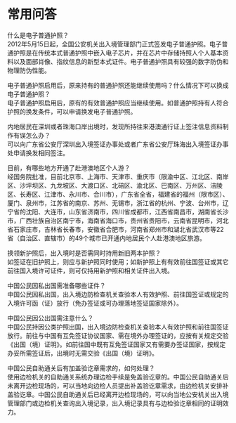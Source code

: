 # 常用问答  
什么是电子普通护照？  
2012年5月15日起，全国公安机关出入境管理部门正式签发电子普通护照。电子普通护照是在传统本式普通护照中嵌入电子芯片，并在芯片中存储持照人个人基本资料以及面部肖像、指纹信息的新型本式证件。电子普通护照具有较强的数字防伪和物理防伪性能。  

电子普通护照启用后，原来持有的普通护照还能继续使用吗？什么情况下可以换成电子普通护照？  
电子普通护照启用后，原有的有效普通护照应当继续使用。如普通护照持有人符合护照的换发条件，可以申请换发电子普通护照。  

内地居民在深圳或者珠海口岸出境时，发现所持往来港澳通行证上签注信息资料制作有误怎么办？  
可以向广东省公安厅深圳出入境签证办事处或者广东省公安厅珠海出入境签证办事处申请换发相同签注。  

目前，有哪些地方开通了赴港澳地区个人游？  
经国务院批准，目前北京市、上海市、天津市、重庆市（限渝中区、江北区、南岸区、沙坪坝区、九龙坡区、大渡口区、北碚区、渝北区、巴南区、万州区、涪陵区、长寿区、江津市、永川市、合川市），广东省全省，福建省的福州（限市区）、厦门、泉州市，江苏省的南京、苏州、无锡市，浙江省的杭州、宁波、台州市，辽宁省的沈阳、大连市，山东省济南市，四川省成都市，江西省南昌市，湖南省长沙市，广西壮族自治区南宁市，海南省海口市，贵州省贵阳市，云南省昆明市，河北省石家庄市，吉林省长春市，安徽省合肥市，河南省郑州市和湖北省武汉市等22省（自治区、直辖市）的49个城市已开通内地居民个人赴港澳地区旅游。  

换领新护照后，出入境时是否需同时持用新旧两本护照？  
如签证在旧护照上，则应与新护照同时使用；如新护照上有有效前往国签证或其它前往国入境许可证件，则可仅持用新护照和相关证件出入境。  

中国公民因私出国需准备哪些证件？  
中国公民因私出国，出入境边防检查机关查验本人有效护照、前往国签证或规定的入境许可函（证）放行（免办签证或可办理落地签证国家除外）。  

中国公民因公出国需注意什么？  
中国公民持因公类护照出国，出入境边防检查机关查验本人有效护照和前往国签证放行。前往与中国有互免签证协议国家、需在境外办理签证的，应按有关规定交验《出国（境）证明》。如前往国中既有互免签证国家又有需要办签证国家，按规定办妥所需签证后，出境时无需交验《出国（境）证明》。  

中国公民自助通关后有加盖验讫章需求的，如何处理？  
使用边检机关的自助通关系统办理边检手续是免盖验讫章的。中国公民自助通关后未离开边检现场的，可以当地向边检人员提出补盖验讫章需求，由边检机关安排补盖验讫章。中国公民自助通关后已经离开边检现场的，可以向当地公安机关出入境管理部门或边检机关查询出入境记录，出入境记录具有与边检验讫章相同的证明效力。  
